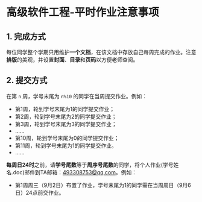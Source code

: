 # 高级软件工程-平时作业注意事项

## 1. 完成方式
每位同学整个学期只用维护**一个文档**，在该文档中存放自己每周完成的作业。注意**排版**的美观，并设置**封面**、**目录**和**页码**以方便老师查阅。

## 2. 提交方式

在第 `n` 周，学号末尾为 `n%10` 的同学在当周提交作业。例如：
- 第1周，轮到学号末尾为1的同学提交作业；
- 第2周，轮到学号末尾为2的同学提交作业；
- 第3周，轮到学号末尾为3的同学提交作业；
- ......
- 第10周，轮到学号末尾为0的同学提交作业；
- 第11周，轮到学号末尾为1的同学提交作业。
- ......

**每周日24时**之前，请**学号尾数**等于**周序号尾数**的同学，将个人作业(学号姓名.doc)邮件到TA邮箱：493308753@qq.com。例如：
- 第1周周三（9月2日）布置了作业，学号末尾为1的同学需在当周周日（9月6日）24点前交作业。

